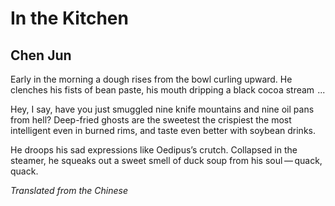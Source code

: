 # In the Kitchen
## Chen Jun
Early in the morning a dough rises from the bowl
curling upward.
He clenches his fists of bean paste, his mouth
dripping a black cocoa stream    ...

Hey, I say, have you just smuggled
nine knife mountains and nine oil pans from hell?
Deep-fried ghosts are the sweetest the crispiest the most intelligent
even in burned rims, and taste even better with soybean drinks.

He droops his sad expressions
like Oedipus’s crutch.
Collapsed in the steamer, he squeaks out a sweet smell
of duck soup from his soul — quack, quack.

_Translated from the Chinese_